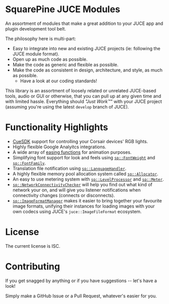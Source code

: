 # SquarePine JUCE Modules

An assortment of modules that make a great addition to your JUCE app and plugin development tool belt.

The philosophy here is multi-part:

* Easy to integrate into new and existing JUCE projects (ie: following the JUCE module format).
* Open up as much code as possible.
* Make the code as generic and flexible as possible.
* Make the code as consistent in design, architecture, and style, as much as possible.
  * Have a look at our coding standards!

This library is an assortment of loosely related or unrelated JUCE-based tools, audio or GUI or otherwise, that you can pull up at any given time and with limited hassle. Everything should _"Just Work™"_ with your JUCE project (assuming you're using the latest `develop` branch of JUCE).

# Functionality Highlights

* [CueSDK](https://github.com/CorsairOfficial/cue-sdk) support for controlling your Corsair devices' RGB lights.
* Highly flexible Google Analyitcs integrations.
* A wide array of [easing functions](https://github.com/SquarePine/squarepine_core/blob/main/modules/squarepine_core/maths/Easing.h) for animation purposes.
* Simplifying font support for look and feels using [`sp::FontWeight`](https://github.com/SquarePine/squarepine_core/blob/main/modules/squarepine_graphics/utilities/Fonts.h#L5) and [`sp::FontFamily`](https://github.com/SquarePine/squarepine_core/blob/main/modules/squarepine_graphics/utilities/Fonts.h#L34).
* Translation file notification using [`sp::LanguageHandler`](https://github.com/SquarePine/squarepine_core/blob/main/modules/squarepine_core/text/LanguageHandler.h#L164).
* A highly flexible memory pool allocation system called [`sp::Allocator`](https://github.com/SquarePine/squarepine_core/blob/main/modules/squarepine_core/memory/Allocator.h).
* An easy to use metering system with [`sp::LevelProcessor`](https://github.com/SquarePine/squarepine_core/blob/main/modules/squarepine_audio/effects/LevelsProcessor.h) and [`sp::Meter`](https://github.com/SquarePine/squarepine_core/blob/main/modules/squarepine_audio/graphics/Meter.h).
* [`sp::NetworkConnectivityChecker`](https://github.com/SquarePine/squarepine_core/blob/main/modules/squarepine_core/networking/NetworkConnectivityChecker.h) will help you find out what kind of network your on, and will give you listener notifications when connectivity changes (connects or disconnects).
* [`sp::ImageFormatManager`]([https://github.com/SquarePine/squarepine_core/blob/main/modules/squarepine_core/networking/NetworkConnectivityChecker.h](https://github.com/SquarePine/squarepine_core/blob/main/modules/squarepine_graphics/images/ImageFormatManager.h)) makes it easier to bring together your favourite image formats, unifying their instances for loading images with your own codecs using JUCE's `juce::ImageFileFormat` ecosystem.

# License

The current license is ISC.

# Contributing

If you get snagged by anything or if you have suggestions -- let's have a look!

Simply make a GitHub Issue or a Pull Request, whatever's easier for you.
